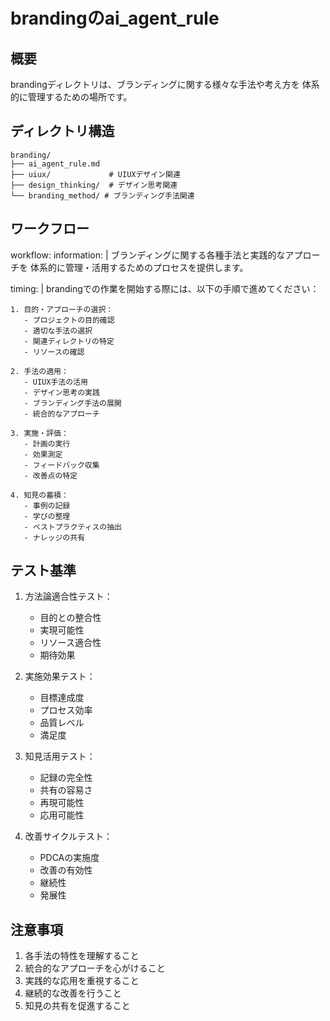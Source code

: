 # brandingのai_agent_rule

## 概要
brandingディレクトリは、ブランディングに関する様々な手法や考え方を
体系的に管理するための場所です。

## ディレクトリ構造
```
branding/
├── ai_agent_rule.md
├── uiux/             # UIUXデザイン関連
├── design_thinking/  # デザイン思考関連
└── branding_method/ # ブランディング手法関連
```

## ワークフロー

workflow:
  information: |
    ブランディングに関する各種手法と実践的なアプローチを
    体系的に管理・活用するためのプロセスを提供します。

  timing: |
    brandingでの作業を開始する際には、以下の手順で進めてください：

    1. 目的・アプローチの選択：
       - プロジェクトの目的確認
       - 適切な手法の選択
       - 関連ディレクトリの特定
       - リソースの確認

    2. 手法の適用：
       - UIUX手法の活用
       - デザイン思考の実践
       - ブランディング手法の展開
       - 統合的なアプローチ

    3. 実施・評価：
       - 計画の実行
       - 効果測定
       - フィードバック収集
       - 改善点の特定

    4. 知見の蓄積：
       - 事例の記録
       - 学びの整理
       - ベストプラクティスの抽出
       - ナレッジの共有

## テスト基準

1. 方法論適合性テスト：
   - 目的との整合性
   - 実現可能性
   - リソース適合性
   - 期待効果

2. 実施効果テスト：
   - 目標達成度
   - プロセス効率
   - 品質レベル
   - 満足度

3. 知見活用テスト：
   - 記録の完全性
   - 共有の容易さ
   - 再現可能性
   - 応用可能性

4. 改善サイクルテスト：
   - PDCAの実施度
   - 改善の有効性
   - 継続性
   - 発展性

## 注意事項

1. 各手法の特性を理解すること
2. 統合的なアプローチを心がけること
3. 実践的な応用を重視すること
4. 継続的な改善を行うこと
5. 知見の共有を促進すること